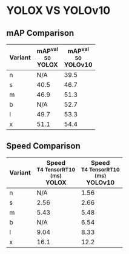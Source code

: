 ---
---

# YOLOX VS YOLOv10

## mAP Comparison

| **Variant** | <center><span style='width: 400px;'>**mAP<sup>val<br>50**<br>**YOLOX**</span></center> | <center><span style='width: 400px;'>**mAP<sup>val<br>50**<br>**YOLOv10**</span></center> |
| ----------- | -------------------------------------------------------------------------------------- | ---------------------------------------------------------------------------------------- |
| n           | N/A                                                                                    | 39.5                                                                                     |
| s           | 40.5                                                                                   | 46.7                                                                                     |
| m           | 46.9                                                                                   | 51.3                                                                                     |
| b           | N/A                                                                                    | 52.7                                                                                     |
| l           | 49.7                                                                                   | 53.3                                                                                     |
| x           | 51.1                                                                                   | 54.4                                                                                     |

## Speed Comparison

| **Variant** | <center><span style='width: 200px;'>**Speed**<br><sup>T4 TensorRT10<br>(ms)</sup><br>**YOLOX**</span></center> | <center><span style='width: 200px;'>**Speed**<br><sup>T4 TensorRT10<br>(ms)</sup><br>**YOLOv10**</span></center> |
| ----------- | -------------------------------------------------------------------------------------------------------------- | ---------------------------------------------------------------------------------------------------------------- |
| n           | N/A                                                                                                            | 1.56                                                                                                             |
| s           | 2.56                                                                                                           | 2.66                                                                                                             |
| m           | 5.43                                                                                                           | 5.48                                                                                                             |
| b           | N/A                                                                                                            | 6.54                                                                                                             |
| l           | 9.04                                                                                                           | 8.33                                                                                                             |
| x           | 16.1                                                                                                           | 12.2                                                                                                             |
